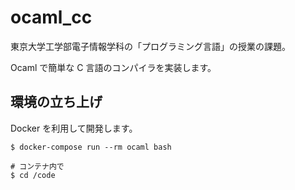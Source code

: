 # ocaml_cc

東京大学工学部電子情報学科の「プログラミング言語」の授業の課題。

Ocaml で簡単な C 言語のコンパイラを実装します。

## 環境の立ち上げ

Docker を利用して開発します。

```
$ docker-compose run --rm ocaml bash

# コンテナ内で
$ cd /code
```
